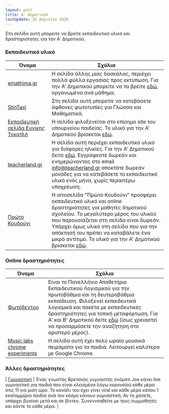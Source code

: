 ```yaml
---
layout: post
title: Α' Δημοτικού
lastUpdate: 16 Απριλίου 2020
---
```


Στη σελίδα αυτή μπορείτε να βρείτε εκπαιδευτικό υλικό και δραστηριότητες για την Α΄ Δημοτικού.


### Εκπαιδευτικό υλικό

| Όνομα | Σχόλια |
| --- | --- |
| [emathima.gr](https://emathima.gr) | Η σελίδα άλλης μίας δασκάλας, περιέχει πολλά φύλλα εργασίας προς εκτύπωση. Για την Α' Δημοτικού μπορείτε να τα βρείτε [εδώ](https://emathima.gr/category/%ce%b1-%cf%84%ce%ac%ce%be%ce%b7/), οργανωμένα ανά μάθημα.|
| [StinTaxi](https://www.stintaxi.com) | Στη σελίδα αυτή μπορείτε να κατεβάσετε άφθονες φωτοτυπίες για Γλώσσα και Μαθηματικά. |
| [Εκπαιδευτική σελίδα Ευνίκης Τοκατλή](http://users.sch.gr/evniki) | Η σελίδα φιλοξενείται στο επίσημο site του υπουργείου παιδείας. Το υλικό για την Α' Δημοτικού βρίσκεται [εδώ](http://users.sch.gr/evniki/protasis.htm). |
| [teacherland.gr](http://teacherland.gr/) | Η σελίδα αυτή περιέχει εκπαιδευτικό υλικό για διάφορες ηλικίες. Για την Α' Δημοτικού δείτε [εδώ](http://teacherland.gr/1dimotikou.php). Eγγράφεστε δωρεάν και ενημερώνοντας στο email info@teacherland.gr αποκτάτε δωρεάν μονάδες για να κατεβάσετε το εκπαιδευτικό υλικό ενός μήνα, χωρίς περαιτέρω υποχρέωση. |
| [Πρώτο Κουδούνι](https://prwtokoudouni.weebly.com) | Η ιστοσελίδα "Πρώτο Κουδούνι" προσφέρει εκπαιδευτικό υλικό και online δραστηριότητες για μαθητές δημοτικού σχολείου. Το μεγαλύτερο μέρος του υλικού που παρουσιάζεται στη σελίδα είναι δωρεάν. Υπάρχει όμως υλικό στη σελίδα που για την απόκτησή του πρέπει να καταβάλετε ένα μικρό αντίτιμο. Το υλικό για την Α' Δημοτικού βρίσκεται [εδώ](https://prwtokoudouni.weebly.com/alpha-taualphaxieta.html). |

### Online δραστηριότητες

| Όνομα | Σχόλια |
| --- | --- |
| [Φωτόδεντρο](http://photodentro.edu.gr) | Είναι το Πανελλήνιο Αποθετήριο Εκπαιδευτικού Λογισμικού για την πρωτοβάθμια και τη δευτεροβάθμια εκπαίδευση. Φιλοξενεί εκπαιδευτικά λογισμικά και πακέτα με εκπαιδευτικές δραστηριότητες για τοπική μεταφόρτωση. Για Α' και Β' Δημοτικού δείτε [εδώ](http://photodentro.edu.gr/edusoft/simple-search?newQuery=yes#q1=/q2=/q3=2,/q4=6-9,/q5=/sb=1/rd=DESC/rp=10/st=/rq=/rqc=/q6=/q7=/q8=/q11=/q9=/q10=/q13=/q14=/q15=/q12=/ergo=) (ίσως χρειαστεί να προσαρμόσετε την αναζήτηση στο αριστερό μέρος). |
| [Music labs chrome experiments](https://musiclab.chromeexperiments.com/) | Η σελίδα αυτή έχει πολύ ωραία μουσικά πειράματα για τα παιδιά. Λειτουργεί καλύτερα με Google Chrome. |

### Άλλες δραστηριότητες

| [Γυμναστική](https://www.youtube.com/user/thebodycoach1/featured) | Ένας γνωστός Βρετανός γυμναστής ονόματι Joe κάνει live γυμναστική για παιδιά που είναι κλεισμένα λόγω κορονοϊού κάθε μέρα στις 11 για μισή ώρα. Το κανάλι του έχει γίνει viral και κάθε μέρα κάπου 1 εκατομμύριο παιδιά ανά τον κόσμο κάνουν γυμναστική. Αν τη χάσετε, υπάρχει βγαίνει μετά και σε βίντεο. Συνεννοηθείτε με τους συμμαθητές και κάντε το κάθε μέρα. |
